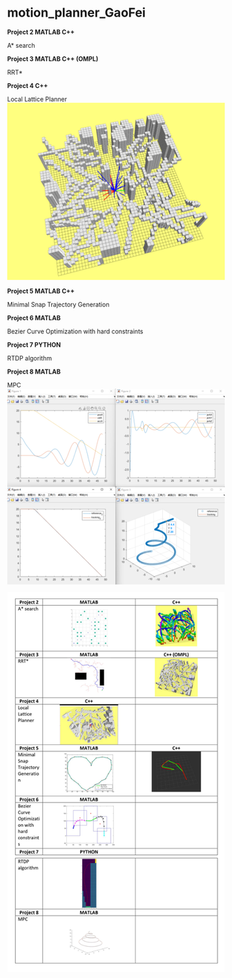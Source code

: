 # motion_planner_GaoFei

**Project 2	MATLAB	C++**

A* search

	 
**Project 3	MATLAB	C++ (OMPL)**

RRT*	 	 



**Project 4	C++**

Local Lattice Planner	 
![Project List](https://github.com/yinflight/motion_planner_GaoFei/blob/main/2022-04-09%2021-08-26%20%E7%9A%84%E5%B1%8F%E5%B9%95%E6%88%AA%E5%9B%BE.png)


**Project 5	MATLAB	C++**

Minimal Snap Trajectory Generation	

 
 
**Project 6	MATLAB**

Bezier Curve Optimization with hard constraints	 


	
**Project 7	PYTHON**

RTDP algorithm	 	



**Project 8	MATLAB**	

MPC	 	
![Project List](https://github.com/yinflight/motion_planner_GaoFei/blob/main/chap8/image.png)

![Project List](https://github.com/yinflight/motion_planner_GaoFei/blob/main/projectList.png)


